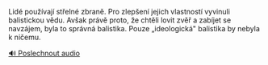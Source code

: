
Lidé používají střelné zbraně. Pro zlepšení jejich vlastností vyvinuli balistickou vědu. Avšak právě proto, že chtěli lovit zvěř a zabíjet se navzájem, byla to správná balistika. Pouze „ideologická" balistika by nebyla k ničemu.

[🔊 Poslechnout audio](/data/7-paragraphs/audio/chapter_24/para_006-Lid-pouvaj-steln-zbran-Pro-zlepen-jejich.mp3)
